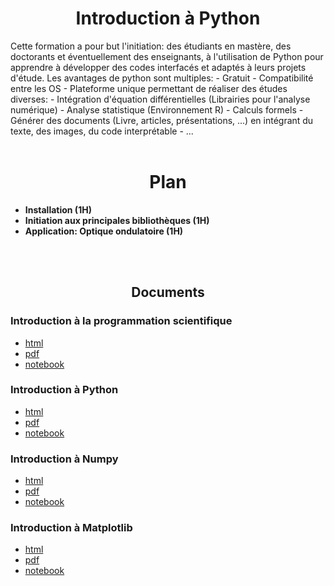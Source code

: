 
<center><h1>Introduction à Python</h1></center>
Cette formation a pour but l'initiation: des étudiants en mastère, des doctorants et éventuellement des enseignants, à l'utilisation de Python pour apprendre à développer des codes interfacés et adaptés à leurs projets d'étude. Les avantages de python sont multiples:
- Gratuit
- Compatibilité entre les OS
- Plateforme unique permettant de réaliser des études diverses:
    - Intégration d'équation différentielles (Librairies pour l'analyse numérique)
    - Analyse statistique (Environnement R)
    - Calculs formels 
    - Générer des documents (Livre, articles, présentations, ...) en intégrant du texte, des images, du code interprétable
    - ...

<br>
<br>
<center><h1>Plan</h1></center>
<ul>
<li> <b>Installation (1H)</b></li>
<li> <b>Initiation aux principales bibliothèques (1H)</b></li>
<li> <b>Application: Optique ondulatoire (1H)</b></li>
</ul>
<br>
<br>

<center><h2>Documents</h2></center>

### Introduction à la programmation scientifique
*   [html](doc/html/Introduction.html)
*   [pdf](doc/pdf/Introduction.pdf)
*   [notebook](doc/notebooks/Introduction.ipynb)

### Introduction à Python
*   [html](doc/html/PythonIntro.html)
*   [pdf](doc/pdf/PythonIntro.pdf)
*   [notebook](doc/notebooks/PythonIntro.ipynb)

### Introduction à Numpy
*   [html](doc/html/NumpyIntro.html)
*   [pdf](doc/pdf/NumpyIntro.pdf)
*   [notebook](doc/notebooks/NumpyIntro.ipynb)

### Introduction à Matplotlib
*	[html](doc/html/MatplotlibIntro/MatplotlibIntro.html)
*   [pdf](doc/pdf/MatplotlibIntro.pdf)
*   [notebook](doc/notebooks/MatplotlibIntro.ipynb)

